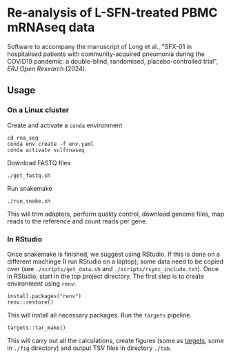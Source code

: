 # Re-analysis of L-SFN-treated PBMC mRNAseq data

Software to accompany the manuscript of Long et al., "SFX-01 in hospitalised patients with community-acquired pneumonia during the COVID19 pandemic: a double-blind, randomised, placebo-controlled trial", *ERJ Open Research* (2024).

## Usage

### On a Linux cluster

Create and activate a `conda` environment

```
cd rna_seq
conda env create -f env.yaml
conda activate sulfrnaseq
```

Download FASTQ files

```
./get_fastq.sh
```

Run snakemake

```
./run_snake.sh
```

This will trim adapters, perform quality control, download genome files, map reads to the reference and count reads per gene.

### In RStudio

Once snakemake is finished, we suggest using RStudio. If this is done on a different machinge (I run RStudio on a laptop), some data need to be copied over (see `./scripts/get_data.sh` and `./scripts/rsync_include.txt`). Once in RStudio, start in the top project directory. The first step is to create environment using `renv`:

```
install.packages("renv")
renv::restore()
```

This will install all necessary packages. Run the `targets` pipeline.

```
targets::tar_make()
```

This will carry out all the calculations, create figures (some as [targets](https://books.ropensci.org/targets/), some in `./fig` directory) and output TSV files in directory `./tab`.


